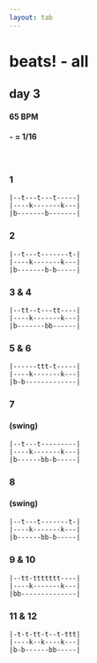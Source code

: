 ```yaml
---
layout: tab
---
```


# beats! - all
## day 3 

#### 65 BPM
#### `-` = 1/16

<br/>

### 1
```
|--t---t---t-----|
|----k-------k---|
|b-------b-------|
```

### 2
```
|--t---t-------t-|
|----k-------k---|
|b-------b-b-----|
```

### 3 & 4
```
|--tt--t---tt----|
|----k-------k---|
|b-------bb------|
```

### 5 & 6
```
|------ttt-t-----|
|----k-------k---|
|b-b-------------|
```

### 7
#### (swing)
```
|--t---t---------|
|----k-------k---|
|b------bb-b-----|
```

### 8
#### (swing)
```
|--t---t-------t-|
|----k-------k---|
|b------bb-b-----|
```

### 9 & 10
```
|--tt-ttttttt----|
|----k-------k---|
|bb--------------|
```

### 11 & 12
```
|-t-t-tt-t--t-ttt|
|----k--k----k---|
|b-b------bb-----|
```
